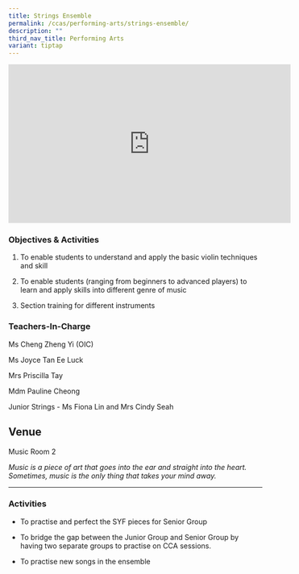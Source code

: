 ```yaml
---
title: Strings Ensemble
permalink: /ccas/performing-arts/strings-ensemble/
description: ""
third_nav_title: Performing Arts
variant: tiptap
---
```

<div class="iframe-wrapper">
<iframe height="315" width="560" allowfullscreen="true" frameborder="0" src="https://www.youtube.com/embed/n8Oa7J1crUI?si=nnxAKazeUFv6nfMG"></iframe>
</div>
<h3>Objectives &amp; Activities</h3>
<ol data-tight="true" class="tight">
<li>
<p>To enable students to understand and apply the basic violin techniques
and skill</p>
</li>
<li>
<p>To enable students (ranging from beginners to advanced players) to learn
and apply skills into different genre of music</p>
</li>
<li>
<p>Section training for different instruments</p>
</li>
</ol>
<h3>Teachers-In-Charge</h3>
<p>Ms Cheng Zheng Yi (OIC)</p>
<p>Ms Joyce Tan Ee Luck</p>
<p>Mrs Priscilla Tay</p>
<p>Mdm Pauline Cheong
<br>
</p>
<p>Junior Strings - Ms Fiona Lin and Mrs Cindy Seah
<br>
</p>
<h2>Venue</h2>
<p>Music Room 2</p>
<p><em>Music is a piece of art that goes into the ear and straight into the heart. Sometimes, music is the only thing that takes your mind away.</em>
</p>
<hr>
<h3>Activities</h3>
<ul data-tight="true" class="tight">
<li>
<p>To practise and perfect the SYF pieces for Senior Group</p>
</li>
<li>
<p>To bridge the gap between the Junior Group and Senior Group by having
two separate groups to practise on CCA sessions.</p>
</li>
<li>
<p>To practise new songs in the ensemble</p>
<p></p>
</li>
</ul>
<p></p>